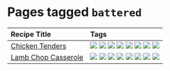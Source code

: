 # Pages tagged `battered`

|Recipe Title|Tags
|:---|:---|
|[Chicken Tenders](../recipes/chickentenders.md)|[![](https://img.shields.io/badge/tag-airfryer-5e3ff5)](../tags/airfryer.md) [![](https://img.shields.io/badge/tag-amazing-3faa68)](../tags/amazing.md) [![](https://img.shields.io/badge/tag-battered-6b1fb)](../tags/battered.md) [![](https://img.shields.io/badge/tag-chicken-d93385)](../tags/chicken.md) [![](https://img.shields.io/badge/tag-crumbed-237124)](../tags/crumbed.md) [![](https://img.shields.io/badge/tag-messy-8ce6fc)](../tags/messy.md) [![](https://img.shields.io/badge/tag-mine-9ab3df)](../tags/mine.md) [![](https://img.shields.io/badge/tag-sides-12b63)](../tags/sides.md)|
|[Lamb Chop Casserole](../recipes/lambchopcasserole.md)|[![](https://img.shields.io/badge/tag-aussie-25d3f)](../tags/aussie.md) [![](https://img.shields.io/badge/tag-baked-c5d714)](../tags/baked.md) [![](https://img.shields.io/badge/tag-battered-6b1fb)](../tags/battered.md) [![](https://img.shields.io/badge/tag-casserole-c5a27b)](../tags/casserole.md) [![](https://img.shields.io/badge/tag-dinner-945e60)](../tags/dinner.md) [![](https://img.shields.io/badge/tag-family-f05668)](../tags/family.md) [![](https://img.shields.io/badge/tag-fried-379a95)](../tags/fried.md) [![](https://img.shields.io/badge/tag-lamb-af803c)](../tags/lamb.md)|